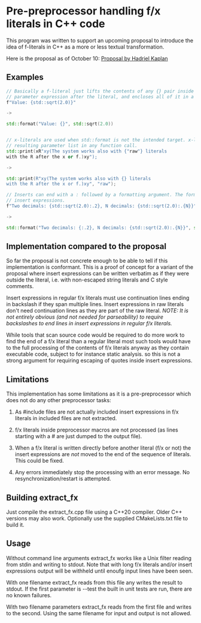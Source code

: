 # Pre-preprocessor handling f/x literals in C++ code

This program was written to support an upcoming proposal to introduce the idea of f-literals in C++ as a more or less textual transformation.

Here is the proposal as of October 10: [Proposal by Hadriel Kaplan](https://api.csswg.org/bikeshed/?url=https://raw.githubusercontent.com/hadrielk/cpp-proposals/main/f-string/f-string-r1.bs&force=1)

## Examples

```C++
// Basically a f-literal just lifts the contents of any {} pair inside it to a separate function 
// parameter expression after the literal, and encloses all of it in a std::format call.
f"Value: {std::sqrt(2.0)}"

->

std::format("Value: {}", std::sqrt(2.0))


// x-literals are used when std::format is not the intended target. x-literals don't enclose the 
// resulting parameter list in any function call.
std::print(xR"xy(The system works also with {"raw"} literals
with the R after the x or f.)xy");

->

std::print(R"xy(The system works also with {} literals
with the R after the x or f.)xy", "raw");

// Inserts can end with a : followed by a formatting argument. The formatting argument can contain
// insert expressions.
f"Two decimals: {std::sqrt(2.0):.2}, N decimals: {std::sqrt(2.0):.{N}}"

->

std::format("Two decimals: {:.2}, N decimals: {std::sqrt(2.0):.{N}}", std::sqrt(2.0), std::sqrt(2.0), N);


```

## Implementation compared to the proposal

So far the proposal is not concrete enough to be able to tell if this implementation is conformant. This is a proof of concept for a variant
of the proposal where insert expressions can be written verbatim as if they were outside the literal, i.e. with non-escaped string literals and C style comments.

Insert expressions in regular f/x literals must use continuation lines ending in backslash if they span multiple lines. Insert
expressions in raw literals don't need continuation lines as they are part of the raw literal. *NOTE: It is not entirely obvious (and*
*not needed for parseability) to require backslashes to end lines in insert expressions in regular f/x literals.*

While tools that scan source code would be required to do more work to find the end of a f/x literal than a regular literal most
such tools would have to the full processing of the contents of f/x literals anyway as they contain executable code, subject to for
instance static analysis. so this is not a strong argument for requiring escaping of quotes inside insert expressions.

## Limitations

This implementation has some limitations as it is a pre-preprocessor which does not do any other preprocessor tasks:

1. As #include files are not actually included insert expressions in f/x literals in included files are not extracted.

2. f/x literals inside preprocessor macros are not processed (as lines starting with a # are just dumped to the output file).

3. When a f/x literal is written directly before another literal (f/x or not) the insert expressions are _not_ moved to the end of the sequence of literals. This
  could be fixed.

4. Any errors immediately stop the processing with an error message. No resynchronization/restart is attempted.


## Building extract_fx

Just compile the extract_fx.cpp file using a C++20 compiler. Older C++ versions may also work. Optionally use the supplied
CMakeLists.txt file to build it.

## Usage

Without command line arguments extract_fx works like a Unix filter reading from stdin and writing to stdout. Note that with long f/x
literals and/or insert expressions output will be withheld until enoufg input lines have been seen.

With one filename extract_fx reads from this file any writes the result to stdout. If the first parameter is --test the built in
unit tests are run, there are no known failures.

With two filename parameters extract_fx reads from the first file and writes to the second. Using the same filename for input and output is not allowed.
